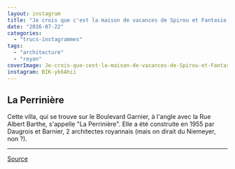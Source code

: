 ```yaml
---
layout: instagram
title: "Je crois que c'est la maison de vacances de Spirou et Fantasio #Royan #Architecture #1950"
date: "2016-07-22"
categories: 
  - "trucs-instagrammes"
tags: 
  - "architecture"
  - "royan"
coverImage: Je-crois-que-cest-la-maison-de-vacances-de-Spirou-et-Fantasio-Royan-Architecture-Annees50-fifties.jpg
instagram: BIK-yk6Ahii
---
```


## La Perrinière

Cette villa, qui se trouve sur le Boulevard Garnier, à l'angle avec la Rue Albert Barthe, s'appelle "La Perrinière". Elle a été construite en 1955 par Daugrois et Barnier, 2 architectes royannais (mais on dirait du Niemeyer, non ?).

* * *

[Source](https://www.c-royan.com/arts-culture/architecture/architecture-1950/royan-1950/entry-904-petit-immeuble-la-perriniere.html)
